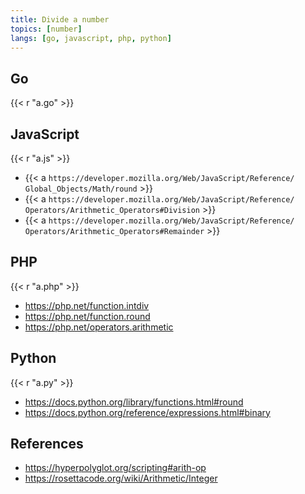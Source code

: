 ```yaml
---
title: Divide a number
topics: [number]
langs: [go, javascript, php, python]
---
```


## Go

{{< r "a.go" >}}

## JavaScript

{{< r "a.js" >}}

- {{< a `https://developer.mozilla.org/Web/JavaScript/Reference/
   Global_Objects/Math/round` >}}
- {{< a `https://developer.mozilla.org/Web/JavaScript/Reference/
   Operators/Arithmetic_Operators#Division` >}}
- {{< a `https://developer.mozilla.org/Web/JavaScript/Reference/
   Operators/Arithmetic_Operators#Remainder` >}}

## PHP

{{< r "a.php" >}}

- <https://php.net/function.intdiv>
- <https://php.net/function.round>
- <https://php.net/operators.arithmetic>

## Python

{{< r "a.py" >}}

- <https://docs.python.org/library/functions.html#round>
- <https://docs.python.org/reference/expressions.html#binary>

## References

- <https://hyperpolyglot.org/scripting#arith-op>
- <https://rosettacode.org/wiki/Arithmetic/Integer>
